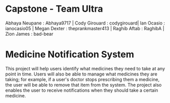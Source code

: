# Capstone - Team Ultra
Abhaya Neupane : Abhaya9717 |
Cody Girouard : codygirouard|
Ian Ocasio : ianocasio05 |
Megan Dexter : theprankmaster413 |
Raghib Aftab : RaghibA |
Zion James : bad-bear

# Medicine Notification System
This project will help users identify what medicines they need to take at any point in time. Users will also be able to manage what medicines they are taking; for example, if a user's doctor stops prescribing them a medicine, the user will be able to remove that item from the system. The project also enables the user to receive notifications when they should take a certain medicine.
